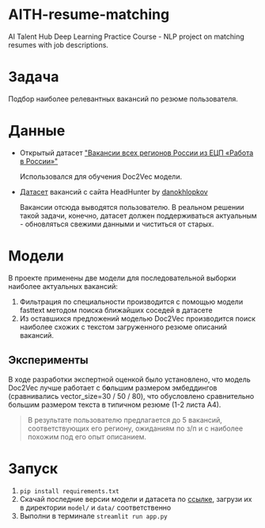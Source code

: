 # AITH-resume-matching
AI Talent Hub Deep Learning Practice Course - NLP project on matching resumes with job descriptions.

# Задача
Подбор наиболее релевантных вакансий по резюме пользователя.

# Данные
- Открытый датасет ["Вакансии всех регионов России из ЕЦП «Работа в России»"](https://trudvsem.ru/opendata/datasets)

  Использовался для обучения Doc2Vec модели.

- [Датасет](https://t.me/danokhlopkov/704) вакансий с сайта HeadHunter by [danokhlopkov](https://t.me/danokhlopkov)

    Вакансии отсюда выводятся пользователю. В реальном решении такой задачи, конечно, 
датасет должен поддерживаться актуальным - обновляться свежими данными и чиститься от старых.

# Модели
В проекте применены две модели для последовательной выборки наиболее актуальных вакансий:
1. Фильтрация по специальности производится с помощью модели fasttext методом поиска ближайших соседей в датасете
2. Из оставшихся предложений моделью Doc2Vec производится поиск наиболее схожих с текстом загруженного резюме описаний вакансий. 

## Эксперименты
В ходе разработки экспертной оценкой было установлено, что модель Doc2Vec лучше работает с б**о**льшим размером 
эмбеддингов (сравнивались vector_size=30 / 50 / 80), что обусловлено сравнительно большим размером текста в 
типичном резюме (1-2 листа А4).


> В результате пользователю предлагается до 5 вакансий, соответствующих его региону, ожиданиям по з/п и с наиболее похожим под его опыт описанием.

# Запуск
1. `pip install requirements.txt`
2. Скачай последние версии модели и датасета по [ссылке](https://disk.yandex.ru/d/lRbEmHhipI51MQ), 
загрузи их в директории `model/` и `data/` соответственно
3. Выполни в терминале `streamlit run app.py`